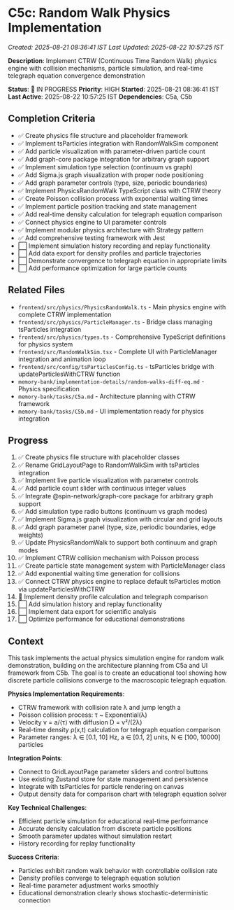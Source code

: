 # C5c: Random Walk Physics Implementation
*Created: 2025-08-21 08:36:41 IST*
*Last Updated: 2025-08-22 10:57:25 IST*

**Description**: Implement CTRW (Continuous Time Random Walk) physics engine with collision mechanisms, particle simulation, and real-time telegraph equation convergence demonstration

**Status**: 🔄 IN PROGRESS
**Priority**: HIGH
**Started**: 2025-08-21 08:36:41 IST
**Last Active**: 2025-08-22 10:57:25 IST
**Dependencies**: C5a, C5b

## Completion Criteria
- ✅ Create physics file structure and placeholder framework
- ✅ Implement tsParticles integration with RandomWalkSim component  
- ✅ Add particle visualization with parameter-driven particle count
- ✅ Add graph-core package integration for arbitrary graph support
- ✅ Implement simulation type selection (continuum vs graph)
- ✅ Add Sigma.js graph visualization with proper node positioning
- ✅ Add graph parameter controls (type, size, periodic boundaries)
- ✅ Implement PhysicsRandomWalk TypeScript class with CTRW theory
- ✅ Create Poisson collision process with exponential waiting times
- ✅ Implement particle position tracking and state management
- ✅ Add real-time density calculation for telegraph equation comparison
- ✅ Connect physics engine to UI parameter controls
- ✅ Implement modular physics architecture with Strategy pattern
- ✅ Add comprehensive testing framework with Jest
- ⬜ Implement simulation history recording and replay functionality
- ⬜ Add data export for density profiles and particle trajectories
- ⬜ Demonstrate convergence to telegraph equation in appropriate limits
- ⬜ Add performance optimization for large particle counts

## Related Files
- `frontend/src/physics/PhysicsRandomWalk.ts` - Main physics engine with complete CTRW implementation
- `frontend/src/physics/ParticleManager.ts` - Bridge class managing tsParticles integration
- `frontend/src/physics/types.ts` - Comprehensive TypeScript definitions for physics system
- `frontend/src/RandomWalkSim.tsx` - Complete UI with ParticleManager integration and animation loop
- `frontend/src/config/tsParticlesConfig.ts` - tsParticles bridge with updateParticlesWithCTRW function
- `memory-bank/implementation-details/random-walks-diff-eq.md` - Physics specification
- `memory-bank/tasks/C5a.md` - Architecture planning with CTRW framework
- `memory-bank/tasks/C5b.md` - UI implementation ready for physics integration

## Progress
1. ✅ Create physics file structure with placeholder classes
2. ✅ Rename GridLayoutPage to RandomWalkSim with tsParticles integration
3. ✅ Implement live particle visualization with parameter controls
4. ✅ Add particle count slider with continuous integer values
5. ✅ Integrate @spin-network/graph-core package for arbitrary graph support
6. ✅ Add simulation type radio buttons (continuum vs graph modes)
7. ✅ Implement Sigma.js graph visualization with circular and grid layouts
8. ✅ Add graph parameter panel (type, size, periodic boundaries, edge weights)
9. ✅ Update PhysicsRandomWalk to support both continuum and graph modes
10. ✅ Implement CTRW collision mechanism with Poisson process
11. ✅ Create particle state management system with ParticleManager class
12. ✅ Add exponential waiting time generation for collisions
13. ✅ Connect CTRW physics engine to replace default tsParticles motion via updateParticlesWithCTRW
14. 🔄 Implement density profile calculation and telegraph comparison
15. ⬜ Add simulation history and replay functionality
16. ⬜ Implement data export for scientific analysis
17. ⬜ Optimize performance for educational demonstrations

## Context
This task implements the actual physics simulation engine for random walk demonstration, building on the architecture planning from C5a and UI framework from C5b. The goal is to create an educational tool showing how discrete particle collisions converge to the macroscopic telegraph equation.

**Physics Implementation Requirements**:
- CTRW framework with collision rate λ and jump length a
- Poisson collision process: τ ~ Exponential(λ)
- Velocity v = a/⟨τ⟩ with diffusion D = v²/(2λ)
- Real-time density ρ(x,t) calculation for telegraph equation comparison
- Parameter ranges: λ ∈ [0.1, 10] Hz, a ∈ [0.1, 2] units, N ∈ [100, 10000] particles

**Integration Points**:
- Connect to GridLayoutPage parameter sliders and control buttons
- Use existing Zustand store for state management and persistence
- Integrate with tsParticles for particle rendering on canvas
- Output density data for comparison chart with telegraph equation solver

**Key Technical Challenges**:
- Efficient particle simulation for educational real-time performance
- Accurate density calculation from discrete particle positions
- Smooth parameter updates without simulation restart
- History recording for replay functionality

**Success Criteria**:
- Particles exhibit random walk behavior with controllable collision rate
- Density profiles converge to telegraph equation solution
- Real-time parameter adjustment works smoothly
- Educational demonstration clearly shows stochastic-deterministic connection
